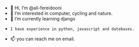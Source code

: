 - 👋 Hi, I’m @ali-fereidooni
- 👀 I’m interested in computer, cycling and nature.
- 🌱 I’m currently learning django
-     I have experience in python, javascript and datebases.
- 📫 you can reach me on email.

<!---
ali-fereidooni/ali-fereidooni is a ✨ special ✨ repository because its `README.md` (this file) appears on your GitHub profile.
You can click the Preview link to take a look at your changes.
--->
